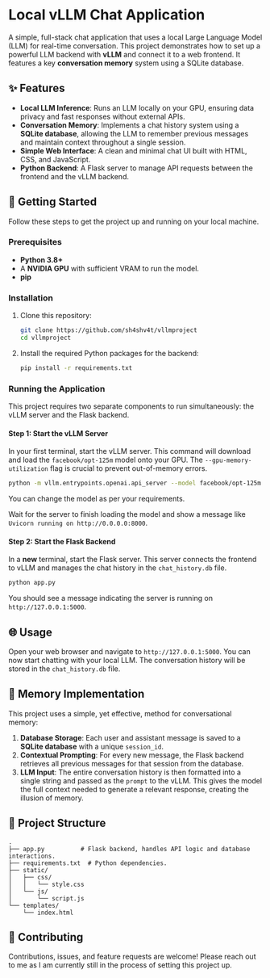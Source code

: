 # Local vLLM Chat Application

A simple, full-stack chat application that uses a local Large Language Model (LLM) for real-time conversation. This project demonstrates how to set up a powerful LLM backend with **vLLM** and connect it to a web frontend. It features a key **conversation memory** system using a SQLite database.

## ✨ Features

  * **Local LLM Inference**: Runs an LLM locally on your GPU, ensuring data privacy and fast responses without external APIs.
  * **Conversation Memory**: Implements a chat history system using a **SQLite database**, allowing the LLM to remember previous messages and maintain context throughout a single session.
  * **Simple Web Interface**: A clean and minimal chat UI built with HTML, CSS, and JavaScript.
  * **Python Backend**: A Flask server to manage API requests between the frontend and the vLLM backend.

## 🚀 Getting Started

Follow these steps to get the project up and running on your local machine.

### Prerequisites

  * **Python 3.8+**
  * A **NVIDIA GPU** with sufficient VRAM to run the model.
  * **pip**

### Installation

1.  Clone this repository:

    ```bash
    git clone https://github.com/sh4shv4t/vllmproject
    cd vllmproject
    ```

2.  Install the required Python packages for the backend:

    ```bash
    pip install -r requirements.txt
    ```

### Running the Application

This project requires two separate components to run simultaneously: the vLLM server and the Flask backend.

#### Step 1: Start the vLLM Server

In your first terminal, start the vLLM server. This command will download and load the `facebook/opt-125m` model onto your GPU. The `--gpu-memory-utilization` flag is crucial to prevent out-of-memory errors.

```bash
python -m vllm.entrypoints.openai.api_server --model facebook/opt-125m --gpu-memory-utilization 0.7
```

You can change the model as per your requirements.

Wait for the server to finish loading the model and show a message like `Uvicorn running on http://0.0.0.0:8000`.

#### Step 2: Start the Flask Backend

In a **new** terminal, start the Flask server. This server connects the frontend to vLLM and manages the chat history in the `chat_history.db` file.

```bash
python app.py
```

You should see a message indicating the server is running on `http://127.0.0.1:5000`.

## 🌐 Usage

Open your web browser and navigate to `http://127.0.0.1:5000`. You can now start chatting with your local LLM. The conversation history will be stored in the `chat_history.db` file.

## 🧠 Memory Implementation

This project uses a simple, yet effective, method for conversational memory:

1.  **Database Storage**: Each user and assistant message is saved to a **SQLite database** with a unique `session_id`.
2.  **Contextual Prompting**: For every new message, the Flask backend retrieves all previous messages for that session from the database.
3.  **LLM Input**: The entire conversation history is then formatted into a single string and passed as the `prompt` to the vLLM. This gives the model the full context needed to generate a relevant response, creating the illusion of memory.

## 🔧 Project Structure

```
.
├── app.py          # Flask backend, handles API logic and database interactions.
├── requirements.txt  # Python dependencies.
├── static/
│   ├── css/
│   │   └── style.css
│   └── js/
│       └── script.js
└── templates/
    └── index.html
```

## 🤝 Contributing

Contributions, issues, and feature requests are welcome\! Please reach out to me as I am currently still in the process of setting this project up.